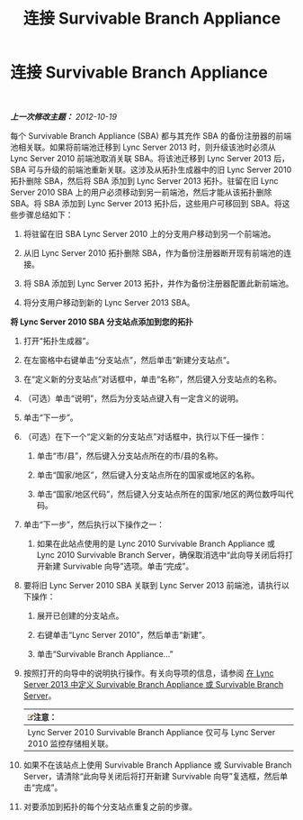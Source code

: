﻿---
title: 连接 Survivable Branch Appliance
TOCTitle: 连接 Survivable Branch Appliance
ms:assetid: fe3167e2-d1b1-4cd4-bf30-262e0e7d14e8
ms:mtpsurl: https://technet.microsoft.com/zh-cn/library/JJ721948(v=OCS.15)
ms:contentKeyID: 49888699
ms.date: 05/19/2016
mtps_version: v=OCS.15
ms.translationtype: HT
---

# 连接 Survivable Branch Appliance

 

_**上一次修改主题：** 2012-10-19_

每个 Survivable Branch Appliance (SBA) 都与其充作 SBA 的备份注册器的前端池相关联。如果将前端池迁移到 Lync Server 2013 时，则升级该池时必须从 Lync Server 2010 前端池取消关联 SBA。将该池迁移到 Lync Server 2013 后，SBA 可与升级的前端池重新关联。这涉及从拓扑生成器中的旧 Lync Server 2010 拓扑删除 SBA，然后将 SBA 添加到 Lync Server 2013 拓扑。驻留在旧 Lync Server 2010 SBA 上的用户必须移动到另一前端池，然后才能从该拓扑删除 SBA。将 SBA 添加到 Lync Server 2013 拓扑后，这些用户可移回到 SBA。将这些步骤总结如下：

1.  将驻留在旧 SBA Lync Server 2010 上的分支用户移动到另一个前端池。

2.  从旧 Lync Server 2010 拓扑删除 SBA，作为备份注册器断开现有前端池的连接。

3.  将 SBA 添加到 Lync Server 2013 拓扑，并作为备份注册器配置此新前端池。

4.  将分支用户移动到新的 Lync Server 2013 SBA。

**将 Lync Server 2010 SBA 分支站点添加到您的拓扑**

1.  打开“拓扑生成器”。

2.  在左窗格中右键单击“分支站点”，然后单击“新建分支站点”。

3.  在“定义新的分支站点”对话框中，单击“名称”，然后键入分支站点的名称。

4.  （可选）单击“说明”，然后为分支站点键入有一定含义的说明。

5.  单击“下一步”。

6.  （可选）在下一个“定义新的分支站点”对话框中，执行以下任一操作：
    
    1.  单击“市/县”，然后键入分支站点所在的市/县的名称。
    
    2.  单击“国家/地区”，然后键入分支站点所在的国家或地区的名称。
    
    3.  单击“国家/地区代码”，然后键入分支站点所在的国家/地区的两位数呼叫代码。

7.  单击“下一步”，然后执行以下操作之一：
    
    1.  如果在此站点使用的是 Lync 2010 Survivable Branch Appliance 或 Lync 2010 Survivable Branch Server，确保取消选中“此向导关闭后将打开新建 Survivable 向导”选项。单击“完成”。

8.  要将旧 Lync Server 2010 SBA 关联到 Lync Server 2013 前端池，请执行以下操作：
    
    1.  展开已创建的分支站点。
    
    2.  右键单击“Lync Server 2010”，然后单击“新建”。
    
    3.  单击“Survivable Branch Appliance…”

9.  按照打开的向导中的说明执行操作。有关向导项的信息，请参阅 [在 Lync Server 2013 中定义 Survivable Branch Appliance 或 Survivable Branch Server](lync-server-2013-define-a-survivable-branch-appliance-or-server.md)。
    
    <table>
    <thead>
    <tr class="header">
    <th><img src="images/Dn783119.note(OCS.15).gif" title="note" alt="note" />注意：</th>
    </tr>
    </thead>
    <tbody>
    <tr class="odd">
    <td>Lync Server 2010 Survivable Branch Appliance 仅可与 Lync Server 2010 监控存储相关联。</td>
    </tr>
    </tbody>
    </table>


10. 如果不在该站点上使用 Survivable Branch Appliance 或 Survivable Branch Server，请清除“此向导关闭后将打开新建 Survivable 向导”复选框，然后单击“完成”。

11. 对要添加到拓扑的每个分支站点重复之前的步骤。

